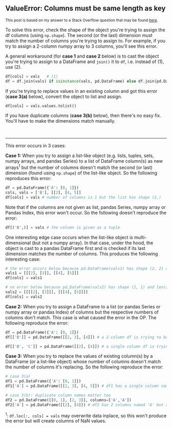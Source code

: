 ## ValueError: Columns must be same length as key

<sup>This post is based on my answer to a Stack Overflow question that may be found [here](https://stackoverflow.com/a/73443047/19123103).</sup>

To solve this error, check the shape of the object you're trying to assign the df columns (using `np.shape`). The second (or the last) dimension must match the number of columns you're trying to assign to. For example, if you try to assign a 2-column numpy array to 3 columns, you'll see this error. 

A general workaround (for **case 1** and **case 2** below) is to cast the object you're trying to assign to a DataFrame and `join()` it to `df`, i.e. instead of (1), use (2).
```python
df[cols] = vals   # (1)
df = df.join(vals) if isinstance(vals, pd.DataFrame) else df.join(pd.DataFrame(vals))  # (2)
```
If you're trying to replace values in an existing column and got this error (**case 3(a)** below), convert the object to list and assign.
```python
df[cols] = vals.values.tolist()
```
If you have duplicate columns (**case 3(b)** below), then there's no easy fix. You'll have to make the dimensions match manually.

<br>

---


This error occurs in 3 cases:

**Case 1:** When you try to assign a list-like object (e.g. lists, tuples, sets, numpy arrays, and pandas Series) to a list of DataFrame column(s) as new arrays<sup>1</sup> but the number of columns doesn't match the second (or last) dimension (found using `np.shape`) of the list-like object. So the following reproduces this error:
```python
df = pd.DataFrame({'A': [0, 1]})
cols, vals = ['B'], [[2], [4, 5]]
df[cols] = vals # number of columns is 1 but the list has shape (2,)
```
Note that if the columns are not given as list, pandas Series, numpy array or Pandas Index, this error won't occur. So the following doesn't reproduce the error:
```python
df[('B',)] = vals # the column is given as a tuple
```
One interesting edge case occurs when the list-like object is multi-dimensional (but not a numpy array). In that case, under the hood, the object is cast to a pandas DataFrame first and is checked if its last dimension matches the number of columns. This produces the following interesting case:
```python
# the error occurs below because pd.DataFrame(vals1) has shape (2, 2) and len(['B']) != 2
vals1 = [[[2], [3]], [[4], [5]]]
df[cols] = vals1

# no error below because pd.DataFrame(vals2) has shape (2, 1) and len(['B']) == 1
vals2 = [[[[2], [3]]], [[[4], [5]]]]
df[cols] = vals2
```
**Case 2:** When you try to assign a DataFrame to a list (or pandas Series or numpy array or pandas Index) of columns but the respective numbers of columns don't match. This case is what caused the error in the OP. The following reproduce the error:
```python
df = pd.DataFrame({'A': [0, 1]})
df[['B']] = pd.DataFrame([[2, 3], [4]]) # a 2-column df is trying to be assigned to a single column

df[['B', 'C']] = pd.DataFrame([[2], [4]]) # a single column df is trying to be assigned to 2 columns
```
**Case 3:** When you try to replace the values of existing column(s) by a DataFrame (or a list-like object) whose number of columns doesn't match the number of columns it's replacing. So the following reproduce the error:
```python
# case 3(a)
df1 = pd.DataFrame({'A': [0, 1]})
df1['A'] = pd.DataFrame([[2, 3], [4, 5]]) # df1 has a single column named 'A' but a 2-column-df is trying to be assigned

# case 3(b): duplicate column names matter too
df2 = pd.DataFrame([[0, 1], [2, 3]], columns=['A','A'])
df2['A'] = pd.DataFrame([[2], [4]]) # df2 has 2 columns named 'A' but a single column df is being assigned
```


<sup>1</sup>: `df.loc[:, cols] = vals` may overwrite data inplace, so this won't produce the error but will create columns of NaN values.